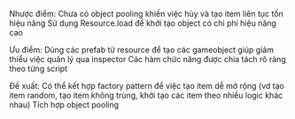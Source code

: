 Nhược điểm:
Chưa có object pooling khiến việc hủy và tạo item liên tục tốn hiệu năng
Sử dụng Resource.load để khởi tạo object có chi phí hiệu năng cao

Ưu điểm:
Dùng các prefab từ resource để tạo các gameobject giúp giảm thiểu việc quản lý qua inspector
Các hàm chức năng được chia tách rõ ràng theo từng script

Đề xuất:
Có thể kết hợp factory pattern để việc tạo item dễ mở rộng (vd tạo item random, tạo item không trùng, khởi tạo các item theo nhiều logic khác nhau)
Tích hợp object pooling

